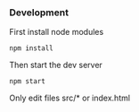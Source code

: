 ### Development

First install node modules

    npm install

Then start the dev server

    npm start


Only edit files src/* or index.html
